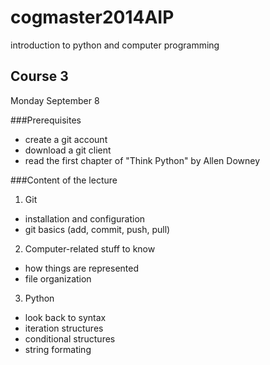 cogmaster2014AIP
================

introduction to python and computer programming

Course 3
--------
Monday September 8

###Prerequisites
- create a git account
- download a git client
- read the first chapter of "Think Python" by Allen Downey

###Content of the lecture
1. Git
  - installation and configuration
  - git basics (add, commit, push, pull)
2. Computer-related stuff to know
  - how things are represented
  - file organization
3. Python
  - look back to syntax
  - iteration structures
  - conditional structures
  - string formating
